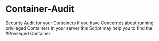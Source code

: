 # Container-Audit
Security Audit for your Containers
if you have Concernes about running privileged Containers in your server this Script may help you to find the #Privileged Container
